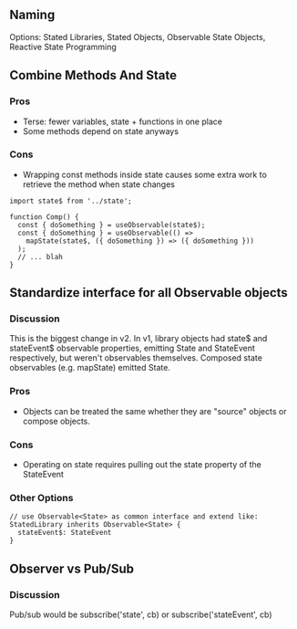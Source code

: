 ## Naming
Options: Stated Libraries, Stated Objects, Observable State Objects, Reactive State Programming

## Combine Methods And State
### Pros
* Terse: fewer variables, state + functions in one place
* Some methods depend on state anyways
### Cons
* Wrapping const methods inside state causes some extra work to retrieve the method when state changes
```
import state$ from '../state';

function Comp() {
  const { doSomething } = useObservable(state$);
  const { doSomething } = useObservable(() =>
    mapState(state$, ({ doSomething }) => ({ doSomething }))
  );
  // ... blah
}
```

## Standardize interface for all Observable objects
### Discussion
This is the biggest change in v2.  In v1, library objects had state$ and stateEvent$ observable properties, emitting State and StateEvent respectively, but weren't observables themselves.  Composed state observables (e.g. mapState) emitted State.
### Pros
* Objects can be treated the same whether they are "source" objects or compose objects.
### Cons
* Operating on state requires pulling out the state property of the StateEvent
### Other Options
```
// use Observable<State> as common interface and extend like:
StatedLibrary inherits Observable<State> {
  stateEvent$: StateEvent
}
```

## Observer vs Pub/Sub
### Discussion
Pub/sub would be subscribe('state', cb) or subscribe('stateEvent', cb)
